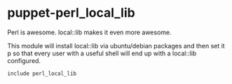 puppet-perl_local_lib
=====================

Perl is awesome. local::lib makes it even more awesome.

This module will install local::lib via ubuntu/debian packages and then set it p so that every user with a useful shell will end up with a local::lib configured.

```
include perl_local_lib
```

